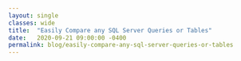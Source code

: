 ```yaml
---
layout: single
classes: wide
title:  "Easily Compare any SQL Server Queries or Tables"
date:   2020-09-21 09:00:00 -0400
permalink: blog/easily-compare-any-sql-server-queries-or-tables
---
```

